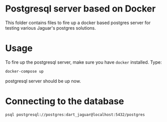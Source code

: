 # Postgresql server based on Docker

This folder contains files to fire up a docker based postgres server for testing various Jaguar's postgres solutions.

# Usage

To fire up the postgresql server, make sure you have `docker` installed. Type:

```bash
docker-compose up
```

postgresql server should be up now.

# Connecting to the database

```
psql postgresql://postgres:dart_jaguar@localhost:5432/postgres
```
